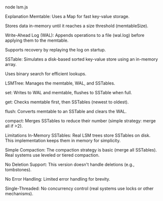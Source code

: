node lsm.js



Explanation
Memtable:
Uses a Map for fast key-value storage.

Stores data in-memory until it reaches a size threshold (memtableSize).

Write-Ahead Log (WAL):
Appends operations to a file (wal.log) before applying them to the memtable.

Supports recovery by replaying the log on startup.

SSTable:
Simulates a disk-based sorted key-value store using an in-memory array.

Uses binary search for efficient lookups.

LSMTree:
Manages the memtable, WAL, and SSTables.

set: Writes to WAL and memtable, flushes to SSTable when full.

get: Checks memtable first, then SSTables (newest to oldest).

flush: Converts memtable to an SSTable and clears the WAL.

compact: Merges SSTables to reduce their number (simple strategy: merge all if >2).

Limitations
In-Memory SSTables: Real LSM trees store SSTables on disk. This implementation keeps them in memory for simplicity.

Simple Compaction: The compaction strategy is basic (merge all SSTables). Real systems use leveled or tiered compaction.

No Deletion Support: This version doesn't handle deletions (e.g., tombstones).

No Error Handling: Limited error handling for brevity.

Single-Threaded: No concurrency control (real systems use locks or other mechanisms).

